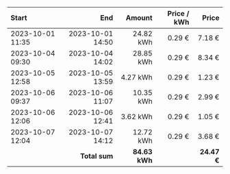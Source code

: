 | Start            |              End |        Amount | Price / kWh |       Price |
| :--------------- | ---------------: | ------------: | ----------: | ----------: |
| 2023-10-01 11:35 | 2023-10-01 14:50 |     24.82 kWh |      0.29 € |      7.18 € |
| 2023-10-04 09:30 | 2023-10-04 14:02 |     28.85 kWh |      0.29 € |      8.34 € |
| 2023-10-05 12:58 | 2023-10-05 13:59 |      4.27 kWh |      0.29 € |      1.23 € |
| 2023-10-06 09:37 | 2023-10-06 11:07 |     10.35 kWh |      0.29 € |      2.99 € |
| 2023-10-06 12:06 | 2023-10-06 12:41 |      3.62 kWh |      0.29 € |      1.05 € |
| 2023-10-07 12:04 | 2023-10-07 14:12 |     12.72 kWh |      0.29 € |      3.68 € |
|                  |    **Total sum** | **84.63 kWh** |             | **24.47 €** |